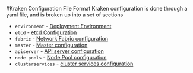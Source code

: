 #Kraken Configuration File Format
Kraken configuration is done through a yaml file, and is broken up into a set of sections

* `environment` - [Deployment Environment](deployment.md)
* `etcd` - [etcd Configuration](etcd.md)
* `fabric` - [Network Fabric configuration](fabric.md)
* `master` - [Master configuration](master.md)
* `apiserver` - [API server configuration](apiserver.md)
* `node pools` - [Node Pool configuration](nodepool.md)
* `clusterservices` - [cluster services configuration](clusterservices.md)
